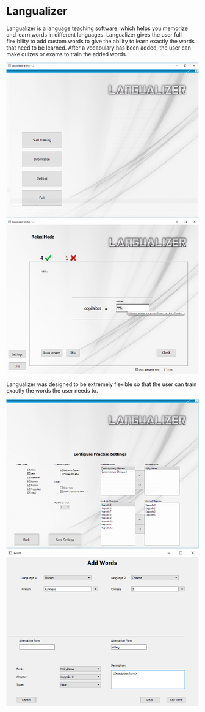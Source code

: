 # Langualizer

Langualizer is a language teaching software, which helps you memorize and learn words in different languages. Langualizer gives the user full flexibility to add custom words to give the ability to learn exactly the words that need to be learned. After a vocabulary has been added, the user can make quizes or exams to train the added words.

![alt tag](https://github.com/Arthil/langualizer_desktop/blob/master/images/langualizer_start_with_qt.png)
![alt tag](https://github.com/Arthil/langualizer_desktop/blob/master/images/langualizer_quiz.png)


Langualizer was designed to be extremely flexible so that the user can train exactly the words the user needs to.

![alt tag](https://github.com/Arthil/langualizer_desktop/blob/master/images/langualizer_settings.png)
![alt tag](https://github.com/Arthil/langualizer_desktop/blob/master/images/langualizer_add_word.png)
